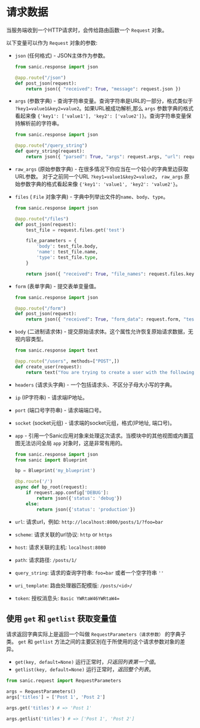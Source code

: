 # 请求数据

当服务端收到一个HTTP请求时，会传给路由函数一个 `Request` 对象。

以下变量可以作为 `Request` 对象的参数:

- `json` (任何格式) - JSON主体作为参数。

  ```python
  from sanic.response import json

  @app.route("/json")
  def post_json(request):
      return json({ "received": True, "message": request.json })
  ```

- `args` (参数字典) - 查询字符串变量。查询字符串是URL的一部分，格式类似于 `?key1=value1&key2=value2`。如果URL被成功解析,那么 `args` 参数字典的格式看起来像 `{'key1': ['value1'], 'key2': ['value2']}`。查询字符串变量保持解析前的字符串。

  ```python
  from sanic.response import json

  @app.route("/query_string")
  def query_string(request):
      return json({ "parsed": True, "args": request.args, "url": request.url, "query_string": request.query_string })
  ```

- `raw_args` (原始参数字典) - 在很多情况下你应当在一个较小的字典里边获取URL参数。 对于之前同一个URL `?key1=value1&key2=value2`， `raw_args` 原始参数字典的格式看起来像 `{'key1': 'value1', 'key2': 'value2'}`。

- `files` ( `File` 对象字典) - 字典中列举出文件的`name`、`body`、`type`。

  ```python
  from sanic.response import json

  @app.route("/files")
  def post_json(request):
      test_file = request.files.get('test')

      file_parameters = {
          'body': test_file.body,
          'name': test_file.name,
          'type': test_file.type,
      }

      return json({ "received": True, "file_names": request.files.keys(), "test_file_parameters": file_parameters })
  ```

- `form` (表单字典) - 提交表单变量值。

  ```python
  from sanic.response import json

  @app.route("/form")
  def post_json(request):
      return json({ "received": True, "form_data": request.form, "test": request.form.get('test') })
  ```

- `body` (二进制请求体) - 提交原始请求体。这个属性允许恢复原始请求数据，无视内容类型。

  ```python
  from sanic.response import text

  @app.route("/users", methods=["POST",])
  def create_user(request):
      return text("You are trying to create a user with the following POST: %s" % request.body)
  ```

- `headers` (请求头字典) - 一个包括请求头、不区分子母大小写的字典。

- `ip` (IP字符串) - 请求端IP地址。

- `port` (端口号字符串) - 请求端端口号。

- `socket` (socket元组) - 请求端的socket元组，格式(IP地址, 端口号)。

- `app` - 引用一个Sanic应用对象来处理这次请求。当模块中的其他视图或内置蓝图无法访问全局 `app` 对象时，这是非常有用的。

  ```python
  from sanic.response import json
  from sanic import Blueprint

  bp = Blueprint('my_blueprint')

  @bp.route('/')
  async def bp_root(request):
      if request.app.config['DEBUG']:
          return json({'status': 'debug'})
      else:
          return json({'status': 'production'})

  ```
- `url`: 请求url，例如: `http://localhost:8000/posts/1/?foo=bar`
- `scheme`: 请求关联的url协议: `http` or `https`
- `host`: 请求关联的主机: `localhost:8080`
- `path`: 请求路径: `/posts/1/`
- `query_string`: 请求的查询字符串: `foo=bar` 或者一个空字符串 `''`
- `uri_template`: 路由处理器匹配模版: `/posts/<id>/`
- `token`: 授权消息头: `Basic YWRtaW46YWRtaW4=`


## 使用 `get` 和 `getlist` 获取变量值

请求返回字典实际上是返回一个叫做 `RequestParameters（请求参数）` 的字典子类。 `get` 和 `getlist` 方法之间的主要区别在于所使用的这个请求参数对象的差异。

- `get(key, default=None)` 运行正常时，*只返回列表第一个值*。
- `getlist(key, default=None)` 运行正常时，*返回整个列表*。

```python
from sanic.request import RequestParameters

args = RequestParameters()
args['titles'] = ['Post 1', 'Post 2']

args.get('titles') # => 'Post 1'

args.getlist('titles') # => ['Post 1', 'Post 2']
```

